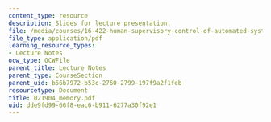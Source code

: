 ```yaml
---
content_type: resource
description: Slides for lecture presentation.
file: /media/courses/16-422-human-supervisory-control-of-automated-systems-spring-2004/dde9fd9966f8eac6b9116277a30f92e1_021904_memory.pdf
file_type: application/pdf
learning_resource_types:
- Lecture Notes
ocw_type: OCWFile
parent_title: Lecture Notes
parent_type: CourseSection
parent_uid: b56b7972-b53c-2760-2799-197f9a2f1feb
resourcetype: Document
title: 021904_memory.pdf
uid: dde9fd99-66f8-eac6-b911-6277a30f92e1
---
```

